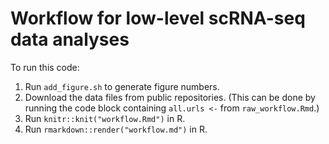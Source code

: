 # Workflow for low-level scRNA-seq data analyses

To run this code:

1. Run `add_figure.sh` to generate figure numbers.
2. Download the data files from public repositories.
(This can be done by running the code block containing `all.urls <-` from `raw_workflow.Rmd`.)
3. Run `knitr::knit("workflow.Rmd")` in R.
4. Run `rmarkdown::render("workflow.md")` in R.
